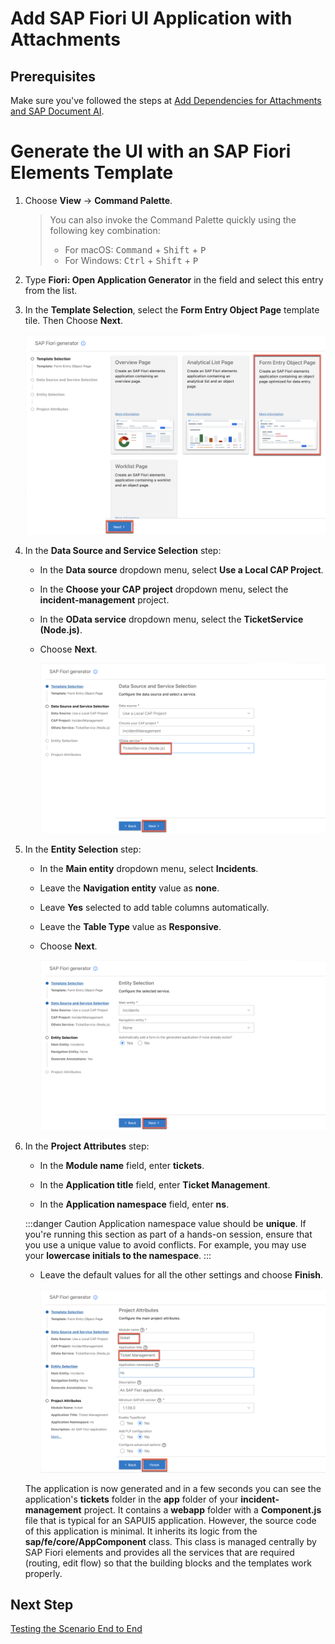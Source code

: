# Add SAP Fiori UI Application with Attachments

## Prerequisites

Make sure you've followed the steps at [Add Dependencies for Attachments and SAP Document AI](./prerequisites-2.md).

# Generate the UI with an SAP Fiori Elements Template

1. Choose **View** &rarr; **Command Palette**.

    > You can also invoke the Command Palette quickly using the following key combination:
    >
    > - For macOS: <kbd>Command</kbd> + <kbd>Shift</kbd> + <kbd>P</kbd>
    > - For Windows: <kbd>Ctrl</kbd> + <kbd>Shift</kbd> + <kbd>P</kbd>

2. Type **Fiori: Open Application Generator** in the field and select this entry from the list.

3. In the **Template Selection**, select the **Form Entry Object Page** template tile. Then Choose **Next**.

    <!-- border; size:540px -->
    ![V4 Template](./../images/create-ui/vscv4template.png)


4. In the **Data Source and Service Selection** step:

    - In the **Data source** dropdown menu, select **Use a Local CAP Project**.

    - In the **Choose your CAP project** dropdown menu, select the **incident-management** project.

    - In the **OData service** dropdown menu, select the **TicketService (Node.js)**.
    
    - Choose **Next**.

        <!-- border; size:540px --> 
        ![CAPpro](./../images/create-ui/datasourceselection.png)


5. In the **Entity Selection** step:

    - In the **Main entity** dropdown menu, select **Incidents**.
    - Leave the **Navigation entity** value as **none**.
    - Leave **Yes** selected to add table columns automatically.
    - Leave the **Table Type** value as **Responsive**.   
    - Choose **Next**.

        <!-- border; size:540px --> 
        ![Entity selection](./../images/create-ui/entityselection.png)

6. In the **Project Attributes** step:

    - In the **Module name** field, enter **tickets**.

    - In the **Application title** field, enter **Ticket Management**.

    - In the **Application namespace** field, enter **ns**.

     :::danger Caution
    Application namespace value should be **unique**. If you're running this section as part of a hands-on session, ensure that you use a unique value to avoid conflicts. For example, you may use your **lowercase initials to the namespace**.
     :::

    - Leave the default values for all the other settings and choose **Finish**.

        <!-- border; size:540px --> 
        ![Project names](./../images/create-ui/projectattri.png)

    The application is now generated and in a few seconds you can see the application's **tickets** folder in the **app** folder of your **incident-management** project. It contains a **webapp** folder with a **Component.js** file that is typical for an SAPUI5 application. However, the source code of this application is minimal. It inherits its logic from the **sap/fe/core/AppComponent** class. This class is managed centrally by SAP Fiori elements and provides all the services that are required (routing, edit flow) so that the building blocks and the templates work properly.


## Next Step

[Testing the Scenario End to End](./e2e-testing-ai.md)
